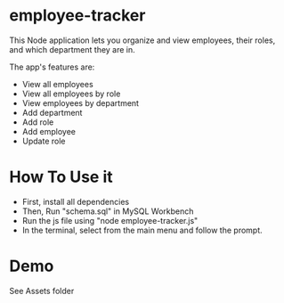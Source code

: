 # employee-tracker

This Node application lets you organize and view employees, their roles, and which department they are in.

The app's features are:
* View all employees
* View all employees by role
* View employees by department
* Add department
* Add role
* Add employee
* Update role

# How To Use it
* First, install all dependencies
* Then, Run "schema.sql" in MySQL Workbench
* Run the js file using "node employee-tracker.js"
* In the terminal, select from the main menu and follow the prompt.


# Demo

<!-- ![watch video](https://drive.google.com/file/d/1-0GwVa86mlwoiSJkwvHk1bDdOxDpnTu2/view) -->
See Assets folder